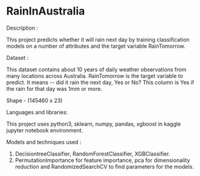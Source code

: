 # RainInAustralia


Description :

This project predicts whether it will rain next day  by training classification models on a number of attributes and the target variable RainTomorrow.

Dataset :

This dataset contains about 10 years of daily weather observations from many locations across Australia.
RainTomorrow is the target variable to predict. It means -- did it rain the next day, Yes or No? This column is Yes if the rain for that day was 1mm or more.

Shape - (145460 x 23)

Languages and libraries:

This project uses python3, sklearn, numpy, pandas, xgboost in kaggle jupyter notebook environment.

Models and techniques used :
 1. DecisiontreeClassifier, RandomForestClassifier, XGBClassifier.
 2. PermutationImportance for feature importance, pca for dimensionality reduction and RandomizedSearchCV to find parameters for the models.
